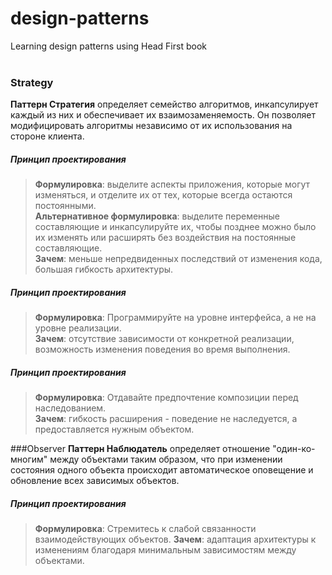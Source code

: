 # design-patterns
Learning design patterns using Head First book <br><br>

### Strategy
**Паттерн Стратегия** определяет семейство алгоритмов, инкапсулирует каждый из них и обеспечивает их взаимозаменяемость.
Он позволяет модифицировать алгоритмы независимо от их использования на стороне клиента.  

##### Принцип проектирования
> **Формулировка**: выделите аспекты приложения, которые могут изменяться, и отделите их от тех, которые всегда остаются постоянными.  
> **Альтернативное формулировка**: выделите переменные составляющие и инкапсулируйте их, чтобы позднее можно было их изменять или 
расширять без воздействия на постоянные составляющие.  
> **Зачем**: меньше непредвиденных последствий от изменения кода, большая гибкость архитектуры.  


##### Принцип проектирования
> **Формулировка**: Программируйте на уровне интерфейса, а не на уровне реализации.  
> **Зачем**: отсутствие зависимости от конкретной реализации, возможность изменения поведения во время выполнения.  


##### Принцип проектирования
> **Формулировка**: Отдавайте предпочтение композиции перед наследованием.  
> **Зачем**: гибкость расширения - поведение не наследуется, а предоставляется нужным объектом.

###Observer
**Паттерн Наблюдатель** определяет отношение "один-ко-многим" между объектами таким образом, 
что при изменении состояния одного объекта происходит автоматическое оповещение и обновление
всех зависимых объектов.

##### Принцип проектирования
> **Формулировка**: Стремитесь к слабой связанности взаимодействующих объектов.
> **Зачем**: адаптация архитектуры к изменениям благодаря минимальным зависимостям 
> между объектами.
> 
> 
